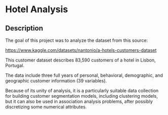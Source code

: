 # Hotel Analysis

## Description

The goal of this project was to analyze the dataset from this source:

https://www.kaggle.com/datasets/nantonio/a-hotels-customers-dataset


This customer dataset describes 83,590 customers of a hotel in Lisbon, Portugal.

The data include three full years of personal, behavioral, demographic, and geographic customer information (39 variables).


Because of its unity of analysis, it is a particularly suitable data collection for building customer segmentation models, including clustering models, but it can also be used in association analysis problems, after possibly discretizing some numerical attributes.

